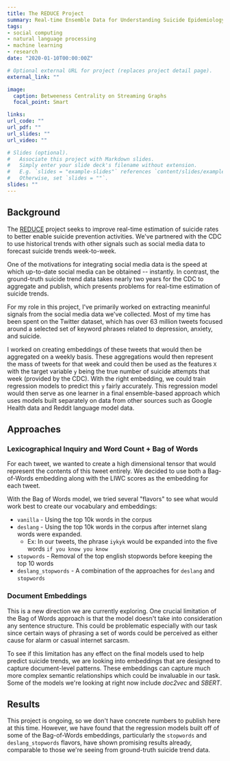 ```yaml
---
title: The REDUCE Project
summary: Real-time Ensemble Data for Understanding Suicide Epidemiology
tags:
- social computing
- natural language processing
- machine learning
- research
date: "2020-01-10T00:00:00Z"

# Optional external URL for project (replaces project detail page).
external_link: ""

image:
  caption: Betweeness Centrality on Streaming Graphs
  focal_point: Smart

links:
url_code: ""
url_pdf: ""
url_slides: ""
url_video: ""

# Slides (optional).
#   Associate this project with Markdown slides.
#   Simply enter your slide deck's filename without extension.
#   E.g. `slides = "example-slides"` references `content/slides/example-slides.md`.
#   Otherwise, set `slides = ""`.
slides: ""
---
```



## Background
The [REDUCE](https://socweb.cc.gatech.edu/projects/) project seeks to improve real-time estimation of suicide rates to better enable suicide prevention activities. We've partnered with the CDC to use historical trends with other signals such as social media data to forecast suicide trends week-to-week.

One of the motivations for integrating social media data is the speed at which up-to-date social media can be obtained -- instantly. In contrast, the ground-truth suicide trend data takes nearly two years for the CDC to aggregate and publish, which presents problems for real-time estimation of suicide trends.

For my role in this project, I've primarily worked on extracting meaninful signals from the social media data we've collected. Most of my time has been spent on the Twitter dataset, which has over 63 million tweets focused around a selected set of keyword phrases related to depression, anxiety, and suicide.

I worked on creating embeddings of these tweets that would then be aggregated on a weekly basis. These aggregations would then represent the mass of tweets for that week and could then be used as the features `X` with the target variable `y` being the true number of suicide attempts that week (provided by the CDC). With the right embedding, we could train regression models to predict this `y` fairly accurately. This regression model would then serve as one learner in a final ensemble-based approach which uses models built separately on data from other sources such as Google Health data and Reddit language model data.

## Approaches

### Lexicographical Inquiry and Word Count + Bag of Words
For each tweet, we wanted to create a high dimensional tensor that would represent the contents of this tweet entirely. We decided to use both a Bag-of-Words embedding along with the LIWC scores as the embedding for each tweet.

With the Bag of Words model, we tried several "flavors" to see what would work best to create our vocabulary and embeddings:

- `vanilla` - Using the top 10k words in the corpus
- `deslang` - Using the top 10k words in the corpus after internet slang words were expanded.
  - Ex: In our tweets, the phrase `iykyk` would be expanded into the five words `if you know you know`
- `stopwords` - Removal of the top english stopwords before keeping the top 10 words
- `deslang_stopwords` - A combination of the approaches for `deslang` and `stopwords`


### Document Embeddings
This is a new direction we are currently exploring. One crucial limitation of the Bag of Words approach is that the model doesn't take into consideration any sentence structure. This could be problematic especially with our task since certain ways of phrasing a set of words could be perceived as either cause for alarm or casual internet sarcasm.

To see if this limitation has any effect on the final models used to help predict suicide trends, we are looking into embeddings that are designed to capture document-level patterns. These embeddings can capture much more complex semantic relationships which could be invaluable in our task. Some of the models we're looking at right now include *doc2vec* and *SBERT*.


## Results
This project is ongoing, so we don't have concrete numbers to publish here at this time. However, we have found that the regression models built off of some of the Bag-of-Words embeddings, particularly the `stopwords` and `deslang_stopwords` flavors, have shown promising results already, comparable to those we're seeing from ground-truth suicide trend data.

